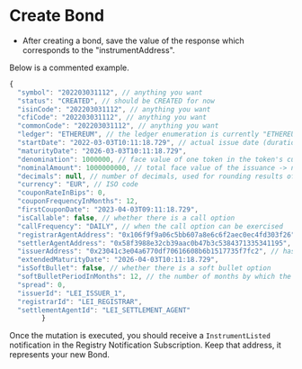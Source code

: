 # Create Bond

- After creating a bond, save the value of the response which corresponds to the "instrumentAddress".

Below is a commented example.

```javascript
{
  "symbol": "202203031112", // anything you want
  "status": "CREATED", // should be CREATED for now
  "isinCode": "202203031112", // anything you want
  "cfiCode": "202203031112", // anything you want
  "commonCode": "202203031112", // anything you want
  "ledger": "ETHEREUM", // the ledger enumeration is currently "ETHEREUM" and "TEZOS"
  "startDate": "2022-03-03T10:11:18.729", // actual issue date (durations for financial computations(coupons, etc.) are counted from this date)
  "maturityDate": "2026-03-03T10:11:18.729",
  "denomination": 1000000, // face value of one token in the token's currency
  "nominalAmount": 1000000000, // total face value of the issuance -> number of issued tokens = nominalAmount / denomination
  "decimals": null, // number of decimals, used for rounding results of computations in the smart contract
  "currency": "EUR", // ISO code
  "couponRateInBips": 0,
  "couponFrequencyInMonths": 12,
  "firstCouponDate": "2023-04-03T09:11:18.729",
  "isCallable": false, // whether there is a call option
  "callFrequency": "DAILY", // when the call option can be exercised
  "registrarAgentAddress": "0x106f9f9a06c5bb607a8e6c6f2aec0ec4fd303f26", // has to be a valid address (the format depends on the ledger)
  "settlerAgentAddress": "0x58f3988e32cb39aac0b47b3c5384371335341195", // has to be a valid address (the format depends on the ledger)
  "issuerAddress": "0x23041c3e04a6770df70616608b6b1517735f7fc2", // has to be a valid address (the format depends on the ledger)
  "extendedMaturityDate": "2026-04-03T10:11:18.729",
  "isSoftBullet": false, // whether there is a soft bullet option
  "softBulletPeriodInMonths": 12, // the number of months by which the maturity date is postponed in case the soft bullet option is exercised by the issuer
  "spread": 0,
  "issuerId": "LEI_ISSUER_1",
  "registrarId": "LEI_REGISTRAR",
  "settlementAgentId": "LEI_SETTLEMENT_AGENT"
        }
```

Once the mutation is executed, you should receive a `InstrumentListed` notification in the Registry Notification Subscription.
Keep that address, it represents your new Bond.

<div class="froBorder" >
    <div class="explorer" id="createBond"></div>
</div>
<script src="./../../../js/bondEmission.js" type="application/javascript"></script>
<script>
const froEndPoint = 'http://localhost:6661/graphql';
const froSubEndPoint = 'ws://localhost:6661/graphql';

ReactDOM.render(
React.createElement(GraphiQL, {
fetcher: GraphiQL.createFetcher({
  url: froEndPoint,
}),
defaultEditorToolsVisibility: true,
query: createBondMutation,
variables: createBondFROMutationVariables,
}),
document.getElementById('createBond'),
);
</script>